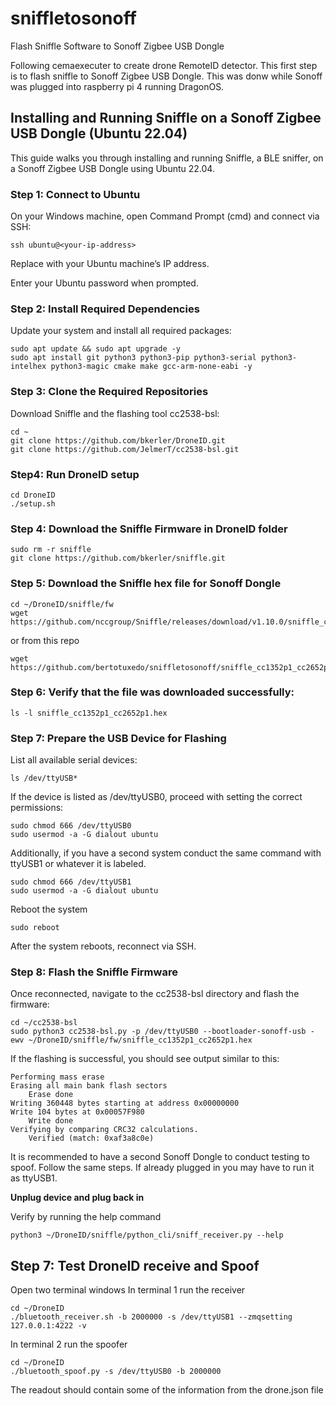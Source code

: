 # sniffletosonoff
Flash Sniffle Software to Sonoff Zigbee USB Dongle

Following cemaexecuter to create drone RemoteID detector. This first step is to flash sniffle to Sonoff Zigbee USB Dongle.
This was donw while Sonoff was plugged into raspberry pi 4 running DragonOS.

## Installing and Running Sniffle on a Sonoff Zigbee USB Dongle (Ubuntu 22.04)
This guide walks you through installing and running Sniffle, a BLE sniffer, on a Sonoff Zigbee USB Dongle using Ubuntu 22.04.

### Step 1: Connect to Ubuntu
On your Windows machine, open Command Prompt (cmd) and connect via SSH:

```
ssh ubuntu@<your-ip-address>
```
Replace <your-ip-address> with your Ubuntu machine’s IP address.

Enter your Ubuntu password when prompted.

### Step 2: Install Required Dependencies
Update your system and install all required packages:

```
sudo apt update && sudo apt upgrade -y
sudo apt install git python3 python3-pip python3-serial python3-intelhex python3-magic cmake make gcc-arm-none-eabi -y
```
### Step 3: Clone the Required Repositories
Download Sniffle and the flashing tool cc2538-bsl:

```
cd ~
git clone https://github.com/bkerler/DroneID.git
git clone https://github.com/JelmerT/cc2538-bsl.git
```

### Step4: Run DroneID setup

```
cd DroneID
./setup.sh
```

### Step 4: Download the Sniffle Firmware in DroneID folder 

```
sudo rm -r sniffle
git clone https://github.com/bkerler/sniffle.git
```

### Step 5: Download the Sniffle hex file for Sonoff Dongle

```
cd ~/DroneID/sniffle/fw
wget https://github.com/nccgroup/Sniffle/releases/download/v1.10.0/sniffle_cc1352p1_cc2652p1.hex
```
or from this repo
```
wget https://github.com/bertotuxedo/sniffletosonoff/sniffle_cc1352p1_cc2652p1.hex
```
### Step 6: Verify that the file was downloaded successfully:

```
ls -l sniffle_cc1352p1_cc2652p1.hex
```

### Step 7: Prepare the USB Device for Flashing
List all available serial devices:

```
ls /dev/ttyUSB*
```
If the device is listed as /dev/ttyUSB0, proceed with setting the correct permissions:

```
sudo chmod 666 /dev/ttyUSB0
sudo usermod -a -G dialout ubuntu
```
Additionally, if you have a second system conduct the same command with ttyUSB1 or whatever it is labeled.
```
sudo chmod 666 /dev/ttyUSB1
sudo usermod -a -G dialout ubuntu
```
Reboot the system
```
sudo reboot
```
After the system reboots, reconnect via SSH.

### Step 8: Flash the Sniffle Firmware
Once reconnected, navigate to the cc2538-bsl directory and flash the firmware:

```
cd ~/cc2538-bsl
sudo python3 cc2538-bsl.py -p /dev/ttyUSB0 --bootloader-sonoff-usb -ewv ~/DroneID/sniffle/fw/sniffle_cc1352p1_cc2652p1.hex
```
If the flashing is successful, you should see output similar to this:

```
Performing mass erase
Erasing all main bank flash sectors
    Erase done
Writing 360448 bytes starting at address 0x00000000
Write 104 bytes at 0x00057F980
    Write done
Verifying by comparing CRC32 calculations.
    Verified (match: 0xaf3a8c0e)
```
It is recommended to have a second Sonoff Dongle to conduct testing to spoof. Follow the same steps. If already plugged in you may have to run it as ttyUSB1.

**Unplug device and plug back in**

Verify by running the help command 
```
python3 ~/DroneID/sniffle/python_cli/sniff_receiver.py --help
```

## Step 7: Test DroneID receive and Spoof

Open two terminal windows 
In terminal 1 run the receiver

```
cd ~/DroneID
./bluetooth_receiver.sh -b 2000000 -s /dev/ttyUSB1 --zmqsetting 127.0.0.1:4222 -v
```
In terminal 2 run the spoofer
```
cd ~/DroneID
./bluetooth_spoof.py -s /dev/ttyUSB0 -b 2000000
```
The readout should contain some of the information from the drone.json file
